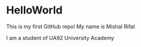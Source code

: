 # HelloWorld
This is my first GitHub repo!
My name is Mishal Rifat

I am a student of UA92 University Academy
